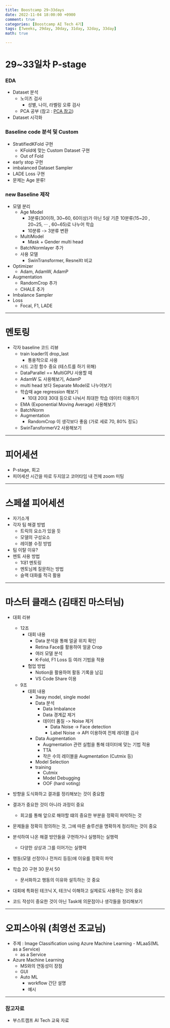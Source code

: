 ```yaml
---
title: Boostcamp 29~33days
date: 2022-11-04 18:00:00 +0900
comment: true
categories: [Boostcamp AI Tech 4기]
tags: [7weeks, 29day, 30day, 31day, 32day, 33day]
math: true

---
```

# 29~33일차 P-stage

<h3 data-toc-skip> EDA </h3>

- Dataset 분석
  - 노이즈 검사
    - 성별, 나이, 라벨링 오류 검사
  - PCA 공부 (참고 : [PCA 참고](https://365datascience.com/tutorials/python-tutorials/pca-k-means/))
- Dataset 시각화


<h3 data-toc-skip> Baseline code 분석 및 Custom </h3>

- StratifiedKFold 구현
  - KFold에 맞는 Custom Dataset 구현
  - Out of Fold
- early stop 구현
- imbalanced Dataset Sampler
- LADE Loss 구현
- 문제는 Age 분류!

<h3 data-toc-skip> new Baseline 제작 </h3>

- 모델 분리
  - Age Model
    - 3분류(30이하, 30~60, 60이상)가 아닌 5살 기준 10분류(15~20 , 20~25, ··· , 60~65)로 나누어 학습
    - 10분류 -> 3분류 변환
  - MultiModel
    - Mask + Gender multi head
  - BatchNormlayer 추가
  - 사용 모델
    - SwinTransformer, ResneXt 비교
- Optimizer
  - Adam, AdamW, AdamP
- Augmentation
  - RandomCrop 추가
  - CHALE 추가
- Imbalance Sampler
- Loss
  - Focal, F1, LADE

---

# 멘토링
- 각자 baseline 코드 리뷰
  - train loader의 drop_last
    - 통용적으로 사용
  - 시드 고정 함수 중요 (테스트를 하기 위해)
  - DataParallel == MultiGPU 사용할 때
  - AdamW 도 사용해보기, AdamP
  - multi head 보다 Separate Model로 나누어보기
  - 학습때 age regression 해보기
    - 10대 20대 30대 등으로 나눠서 최대한 학습 데이터 이용하기
  - EMA (Exponential Moving Average) 사용해보기
  - BatchNorm
  - Augmentation
    - RandomCrop 이 생각보다 좋음 (가로 세로 70, 80% 정도)
  - SwinTansformerV2 사용해보기

---

# 피어세션
- P-stage, 회고
- 피어세션 시간을 따로 두지않고 코어타임 내 전체 zoom 미팅

---

# 스페셜 피어세션
- 자기소개
- 각자 팀 해결 방법
  - 트릭의 요소가 있을 듯
  - 모델의 구성요소
  - 레이블 수정 방법
- 팀 이탈 이유?
- 멘토 사용 방법
  - 1대1 멘토링
  - 멘토님께 질문하는 방법
  - 슬랙 대화를 적극 활용

---

# 마스터 클래스 (김태진 마스터님)

- 대회 리뷰
  - 12조 
    - 대회 내용
      - Data 분석을 통해 얼굴 위치 확인
      - Retina Face를 활용하여 얼굴 Crop
      - 여러 모델 분석
      - K-Fold, F1 Loss 등 여러 기법을 적용
    - 협업 방법
      - Notion을 활용하여 활동 기록을 남김
      - VS Code Share 이용
  - 9조
    - 대회 내용
      - 3way model, single model
      - Data 분석
        - Data Imbalance
        - Data 경계값 제거
        - 데이터 품질 -> Noise 제거
          - Data Noise -> Face detection
          - Label Noise -> API 이용하여 전체 레이블 검사
      - Data Augmentation
        - Augmentation 관련 실험을 통해 데이터에 맞는 기법 적용
        - TTA
        - 작은 수의 레이블을 Augmentation (Cutmix 등)
      - Model Selection
      - training
        - Cutmix
        - Model Debugging
        - OOF (hard voting)


- 방향을 도식화하고 결과를 정리해보는 것이 중요함
- 결과가 중요한 것이 아니라 과정이 중요
  - 회고를 통해 앞으로 해야할 떄의 중요한 부분을 정확히 파악하는 것
- 문제들을 정확히 정의하는 것, 그에 따른 솔루션을 명확하게 정리하는 것이 중요
- 분석하여 나온 해결 방안들을 구현하거나 실행하는 실행력
  - 다양한 상상과 그를 이어가는 실행력
- 행동(모델 선정이나 전처리 등등)에 이유를 정확히 파악
- 학습 20 구현 30 문서 50
  - 문서화하고 행동의 이유와 설득하는 것 중요
- 대회에 특화된 테크닉 X, 테크닉 이해하고 실제로도 사용하는 것이 중요
- 코드 작성이 중요한 것이 아닌 Task에 의문점이나 생각들을 정리해보기

---

# 오피스아워 (최영선 조교님)

- 주제 : Image Classification using Azure Machine Learning - MLaaS(ML as a Service)
  - as a Service
- Azure Machine Learning
  - MS와의 연동성이 장점
  - GUI
  - Auto ML
    - workflow 간단 설명
    - 예시 

---

### 참고자료
- 부스트캠프 AI Tech 교육 자료